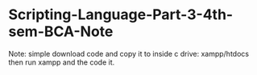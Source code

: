 # Scripting-Language-Part-3-4th-sem-BCA-Note
Note: simple download code and copy it to inside c drive: xampp/htdocs then run xampp and the code it.
